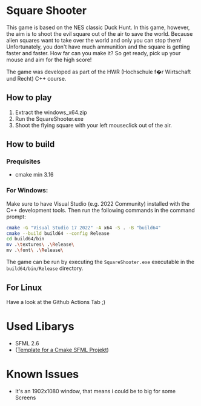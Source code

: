 # Square Shooter

This game is based on the NES classic Duck Hunt. 
In this game, however, the aim is to shoot the evil square out of the air to save the world. Because alien squares want to take over the world and only you can stop them!
Unfortunately, you don't have much ammunition and the square is getting faster and faster. How far can you make it?
So get ready, pick up your mouse and aim for the high score!


The game was developed as part of the HWR (Hochschule f�r Wirtschaft und Recht) C++ course.

## How to play

1. Extract the windows_x64.zip
2. Run the SquareShooter.exe
3. Shoot the flying square with your left mouseclick out of the air.

## How to build

### Prequisites

- cmake min 3.16

### For Windows:
Make sure to have Visual Studio (e.g. 2022 Community) installed with the C++ development tools. Then run the following
commands in the command prompt:

```bash
cmake -G "Visual Studio 17 2022" -A x64 -S . -B "build64"
cmake --build build64 --config Release
cd build64/bin
mv .\textures\ .\Release\
mv .\font\ .\Release\
```

The game can be run by executing the `SquareShooter.exe` executable in the `build64/bin/Release` directory.

## For Linux

Have a look at the Github Actions Tab ;)

# Used Libarys

- SFML 2.6
- ([Template for a Cmake SFML Projekt](https://github.com/SFML/cmake-sfml-project))

# Known Issues

- It's an 1902x1080 window, that means i could be to big for some Screens